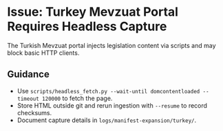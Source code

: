# Issue: Turkey Mevzuat Portal Requires Headless Capture

The Turkish Mevzuat portal injects legislation content via scripts and may block basic HTTP clients.

## Guidance
- Use `scripts/headless_fetch.py --wait-until domcontentloaded --timeout 120000` to fetch the page.
- Store HTML outside git and rerun ingestion with `--resume` to record checksums.
- Document capture details in `logs/manifest-expansion/turkey/`.

